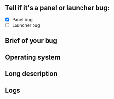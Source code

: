 ## Tell if it's a panel or launcher bug:
- [X] Panel bug
- [ ] Launcher bug

## Brief of your bug

## Operating system

## Long description

## Logs
